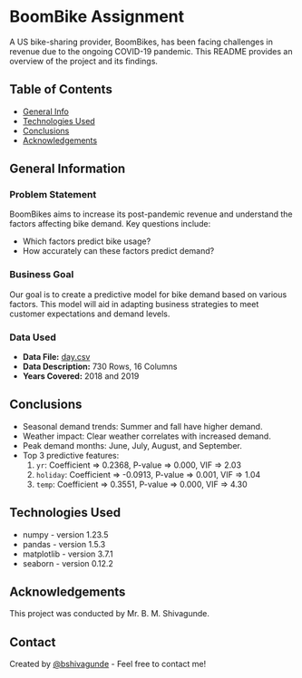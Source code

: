 # BoomBike Assignment

A US bike-sharing provider, BoomBikes, has been facing challenges in revenue due to the ongoing COVID-19 pandemic. This README provides an overview of the project and its findings.

## Table of Contents
- [General Info](#general-information)
- [Technologies Used](#technologies-used)
- [Conclusions](#conclusions)
- [Acknowledgements](#acknowledgements)

## General Information

### Problem Statement
BoomBikes aims to increase its post-pandemic revenue and understand the factors affecting bike demand. Key questions include:
- Which factors predict bike usage?
- How accurately can these factors predict demand?

### Business Goal
Our goal is to create a predictive model for bike demand based on various factors. This model will aid in adapting business strategies to meet customer expectations and demand levels.

### Data Used
- **Data File:** [day.csv](link-to-data.csv)
- **Data Description:** 730 Rows, 16 Columns
- **Years Covered:** 2018 and 2019

## Conclusions

- Seasonal demand trends: Summer and fall have higher demand.
- Weather impact: Clear weather correlates with increased demand.
- Peak demand months: June, July, August, and September.
- Top 3 predictive features:
  1. `yr`: Coefficient => 0.2368, P-value => 0.000, VIF => 2.03
  2. `holiday`: Coefficient => -0.0913, P-value => 0.001, VIF => 1.04
  3. `temp`: Coefficient => 0.3551, P-value => 0.000, VIF => 4.30

## Technologies Used
- numpy - version 1.23.5
- pandas - version 1.5.3
- matplotlib - version 3.7.1
- seaborn - version 0.12.2

## Acknowledgements
This project was conducted by Mr. B. M. Shivagunde.

## Contact
Created by [@bshivagunde](https://github.com/bshivagunde) - Feel free to contact me!
